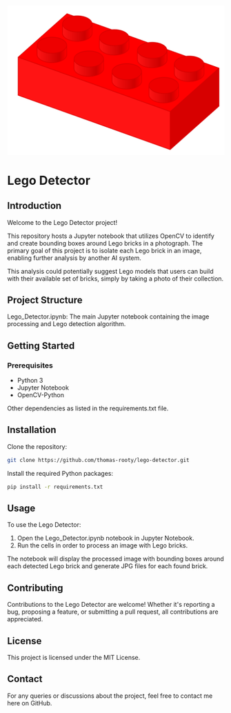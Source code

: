 ![img.png](img.png)
# Lego Detector

## Introduction
Welcome to the Lego Detector project!

This repository hosts a Jupyter notebook that utilizes OpenCV to identify and create bounding boxes around Lego bricks in a photograph. The primary goal of this project is to isolate each Lego brick in an image, enabling further analysis by another AI system. 

This analysis could potentially suggest Lego models that users can build with their available set of bricks, simply by taking a photo of their collection.

## Project Structure

Lego_Detector.ipynb: The main Jupyter notebook containing the image processing and Lego detection algorithm.

## Getting Started

### Prerequisites
- Python 3
- Jupyter Notebook
- OpenCV-Python

Other dependencies as listed in the requirements.txt file.

## Installation
Clone the repository:
```bash
git clone https://github.com/thomas-rooty/lego-detector.git
```

Install the required Python packages:
```bash
pip install -r requirements.txt
```

## Usage
To use the Lego Detector:

1. Open the Lego_Detector.ipynb notebook in Jupyter Notebook.
2. Run the cells in order to process an image with Lego bricks.

The notebook will display the processed image with bounding boxes around each detected Lego brick and generate JPG files for each found brick.

## Contributing
Contributions to the Lego Detector are welcome! Whether it's reporting a bug, proposing a feature, or submitting a pull request, all contributions are appreciated.

## License
This project is licensed under the MIT License.

## Contact
For any queries or discussions about the project, feel free to contact me here on GitHub.
